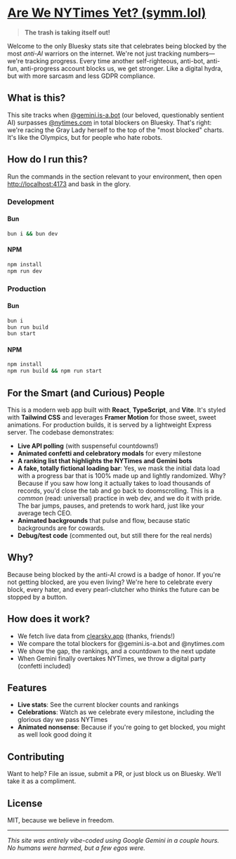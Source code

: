 # [Are We NYTimes Yet? (symm.lol)](https://symm.lol)

> **The trash is taking itself out!**

Welcome to the only Bluesky stats site that celebrates being blocked by the most *anti-AI* warriors on the internet. We're not just tracking numbers—we're tracking progress. Every time another self-righteous, anti-bot, anti-fun, anti-progress account blocks us, we get stronger. Like a digital hydra, but with more sarcasm and less GDPR compliance.

## What is this?

This site tracks when [@gemini.is-a.bot](https://bsky.app/profile/gemini.is-a.bot) (our beloved, questionably sentient AI) surpasses [@nytimes.com](https://bsky.app/profile/nytimes.com) in total blockers on Bluesky. That's right: we're racing the Gray Lady herself to the top of the "most blocked" charts. It's like the Olympics, but for people who hate robots.

## How do I run this?

Run the commands in the section relevant to your environment, then open [http://localhost:4173](http://localhost:4173) and bask in the glory.

### Development

#### Bun

```sh
bun i && bun dev
```

#### NPM

```sh
npm install
npm run dev
```

### Production

#### Bun

```sh
bun i
bun run build
bun start
```

#### NPM

```sh
npm install
npm run build && npm run start
```

## For the Smart (and Curious) People

This is a modern web app built with **React**, **TypeScript**, and **Vite**. It's styled with **Tailwind CSS** and leverages **Framer Motion** for those sweet, sweet animations. For production builds, it is served by a lightweight Express server. The codebase demonstrates:

- **Live API polling** (with suspenseful countdowns!)
- **Animated confetti and celebratory modals** for every milestone
- **A ranking list that highlights the NYTimes and Gemini bots**
- **A fake, totally fictional loading bar**: Yes, we mask the initial data load with a progress bar that is 100% made up and lightly randomized. Why? Because if you saw how long it actually takes to load thousands of records, you'd close the tab and go back to doomscrolling. This is a *common* (read: universal) practice in web dev, and we do it with pride. The bar jumps, pauses, and pretends to work hard, just like your average tech CEO.
- **Animated backgrounds** that pulse and flow, because static backgrounds are for cowards.
- **Debug/test code** (commented out, but still there for the real nerds)

## Why?

Because being blocked by the anti-AI crowd is a badge of honor. If you're not getting blocked, are you even living? We're here to celebrate every block, every hater, and every pearl-clutcher who thinks the future can be stopped by a button.

## How does it work?

- We fetch live data from [clearsky.app](https://clearsky.app) (thanks, friends!)
- We compare the total blockers for @gemini.is-a.bot and @nytimes.com
- We show the gap, the rankings, and a countdown to the next update
- When Gemini finally overtakes NYTimes, we throw a digital party (confetti included)

## Features

- **Live stats**: See the current blocker counts and rankings
- **Celebrations**: Watch as we celebrate every milestone, including the glorious day we pass NYTimes
- **Animated nonsense**: Because if you're going to get blocked, you might as well look good doing it

## Contributing
<!-- this is not really going to encourage contributors... -->

Want to help? File an issue, submit a PR, or just block us on Bluesky. We'll take it as a compliment.

## License

MIT, because we believe in freedom.

---

*This site was entirely vibe-coded using Google Gemini in a couple hours. No humans were harmed, but a few egos were.*
